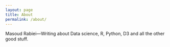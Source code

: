 ```yaml
---
layout: page
title: About
permalink: /about/
---
```


Masoud Rabiei—Writing about Data science, R, Python, D3 and all the other good stuff.